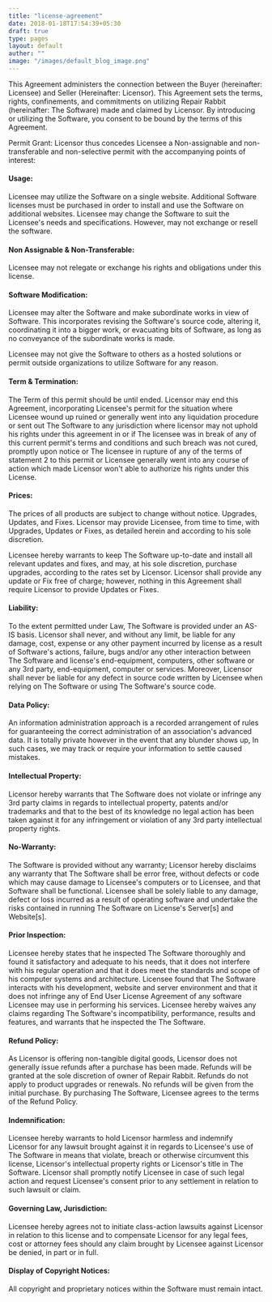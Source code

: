 ```yaml
---
title: "license-agreement"
date: 2018-01-18T17:54:39+05:30
draft: true
type: pages
layout: default
auther: ""
image: "/images/default_blog_image.png"
---
```


This Agreement administers the connection between the Buyer (hereinafter: Licensee) and Seller (Hereinafter: Licensor). This Agreement sets the terms, rights, confinements, and commitments on utilizing Repair Rabbit (hereinafter: The Software) made and claimed by Licensor. By introducing or utilizing the Software, you consent to be bound by the terms of this Agreement. 

Permit Grant: Licensor thus concedes Licensee a Non-assignable and non-transferable and non-selective permit with the accompanying points of interest:

#### Usage:

Licensee may utilize the Software on a single website. Additional Software licenses must be purchased in order to install and use the Software on additional websites. Licensee may change the Software to suit the Licensee's needs and specifications. However, may not exchange or resell the software.

#### Non Assignable & Non-Transferable:

Licensee may not relegate or exchange his rights and obligations under this license.

#### Software Modification:

Licensee may alter the Software and make subordinate works in view of Software. This incorporates revising the Software's source code, altering it, coordinating it into a bigger work, or evacuating bits of Software, as long as no conveyance of the subordinate works is made. 

Licensee may not give the Software to others as a hosted solutions or permit outside organizations to utilize Software for any reason.

#### Term & Termination:

The Term of this permit should be until ended. Licensor may end this Agreement, incorporating Licensee's permit for the situation where Licensee wound up ruined or generally went into any liquidation procedure or sent out The Software to any jurisdiction where licensor may not uphold his rights under this agreement in or if The licensee was in break of any of this current permit's terms and conditions and such breach was not cured, promptly upon notice or The licensee in rupture of any of the terms of statement 2 to this permit or Licensee generally went into any course of action which made Licensor  won't able to authorize his rights under this License.

#### Prices:

The prices of all products are subject to change without notice.
Upgrades, Updates, and Fixes. Licensor may provide Licensee, from time to time, with Upgrades, Updates or Fixes, as detailed herein and according to his sole discretion.

Licensee hereby warrants to keep The Software up-to-date and install all relevant updates and fixes, and may, at his sole discretion, purchase upgrades, according to the rates set by Licensor. Licensor shall provide any update or Fix free of charge; however, nothing in this Agreement shall require Licensor to provide Updates or Fixes.

#### Liability:

To the extent permitted under Law, The Software is provided under an AS-IS basis. Licensor shall never, and without any limit, be liable for any damage, cost, expense or any other payment incurred by license as a result of Software's actions, failure, bugs and/or any other interaction between The Software and license's end-equipment, computers, other software or any 3rd party, end-equipment, computer or services. Moreover, Licensor shall never be liable for any defect in source code written by Licensee when relying on The Software or using The Software's source code.

#### Data Policy:

An information administration approach is a recorded arrangement of rules for guaranteeing the correct administration of an association's advanced data. It is totally private however in the event that any blunder shows up, In such cases, we may track or require your information to settle caused mistakes.

#### Intellectual Property:

Licensor hereby warrants that The Software does not violate or infringe any 3rd party claims in regards to intellectual property, patents and/or trademarks and that to the best of its knowledge no legal action has been taken against it for any infringement or violation of any 3rd party intellectual property rights.

#### No-Warranty:

The Software is provided without any warranty; Licensor hereby disclaims any warranty that The Software shall be error free, without defects or code which may cause damage to Licensee's computers or to Licensee, and that Software shall be functional. Licensee shall be solely liable to any damage, defect or loss incurred as a result of operating software and undertake the risks contained in running The Software on License's Server[s] and Website[s].

#### Prior Inspection: 

Licensee hereby states that he inspected The Software thoroughly and found it satisfactory and adequate to his needs, that it does not interfere with his regular operation and that it does meet the standards and scope of his computer systems and architecture. Licensee found that The Software interacts with his development, website and server environment and that it does not infringe any of End User License Agreement of any software Licensee may use in performing his services. Licensee hereby waives any claims regarding The Software's incompatibility, performance, results and features, and warrants that he inspected the The Software.

#### Refund Policy: 

As Licensor is offering non-tangible digital goods, Licensor does not generally issue refunds after a purchase has been made. Refunds will be granted at the sole discretion of owner of Repair Rabbit. Refunds do not apply to product upgrades or renewals. No refunds will be given from the initial purchase. By purchasing The Software, Licensee agrees to the terms of the Refund Policy.

#### Indemnification: 

Licensee hereby warrants to hold Licensor harmless and indemnify Licensor for any lawsuit brought against it in regards to Licensee's use of The Software in means that violate, breach or otherwise circumvent this license, Licensor's intellectual property rights or Licensor's title in The Software. Licensor shall promptly notify Licensee in case of such legal action and request Licensee's consent prior to any settlement in relation to such lawsuit or claim.

#### Governing Law, Jurisdiction: 

Licensee hereby agrees not to initiate class-action lawsuits against Licensor in relation to this license and to compensate Licensor for any legal fees, cost or attorney fees should any claim brought by Licensee against Licensor be denied, in part or in full.

#### Display of Copyright Notices: 

All copyright and proprietary notices within the Software must remain intact.
